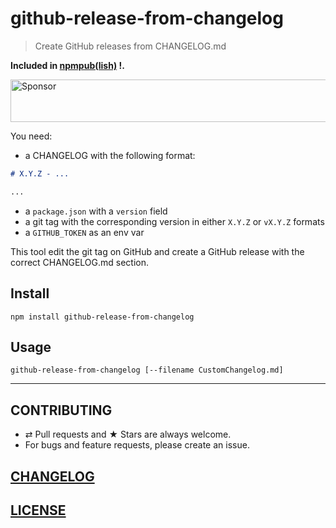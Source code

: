 # github-release-from-changelog

> Create GitHub releases from CHANGELOG.md

**Included in [npmpub(lish)](https://github.com/MoOx/npmpub) !.**

<a target='_blank' rel='nofollow' href='https://app.codesponsor.io/link/6RNUx3a3Vj2k5iApeppsc9L9/MoOx/github-release-from-changelog'>
  <img alt='Sponsor' width='888' height='68' src='https://app.codesponsor.io/embed/6RNUx3a3Vj2k5iApeppsc9L9/MoOx/github-release-from-changelog.svg' />
</a>

You need:

- a CHANGELOG with the following format:
```md
# X.Y.Z - ...

...
```
- a `package.json` with a `version` field
- a git tag with the corresponding version in either `X.Y.Z` or `vX.Y.Z` formats
- a `GITHUB_TOKEN` as an env var

This tool edit the git tag on GitHub and create a GitHub release with the
correct CHANGELOG.md section.

## Install

```console
npm install github-release-from-changelog
```

## Usage

```console
github-release-from-changelog [--filename CustomChangelog.md]
```

---

## CONTRIBUTING

* ⇄ Pull requests and ★ Stars are always welcome.
* For bugs and feature requests, please create an issue.

## [CHANGELOG](CHANGELOG.md)

## [LICENSE](LICENSE)
